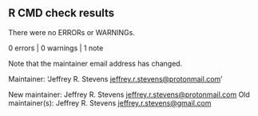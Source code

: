 ## R CMD check results
There were no ERRORs or WARNINGs. 

0 errors | 0 warnings | 1 note

Note that the maintainer email address has changed.

  Maintainer: ‘Jeffrey R. Stevens <jeffrey.r.stevens@protonmail.com>’
  
  New maintainer:
    Jeffrey R. Stevens <jeffrey.r.stevens@protonmail.com>
  Old maintainer(s):
    Jeffrey R. Stevens <jeffrey.r.stevens@gmail.com>